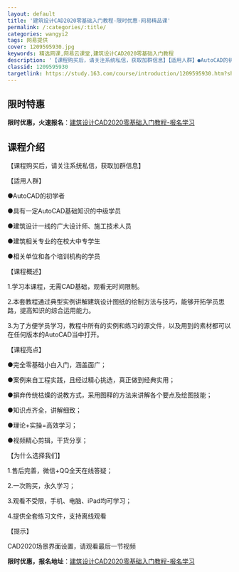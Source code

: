 ```yaml
---
layout: default
title: '建筑设计CAD2020零基础入门教程-限时优惠-网易精品课'
permalink: /:categories/:title/
categories: wangyi2
tags: 网易提供
cover: 1209595930.jpg
keywords: 精选网课,网易云课堂,建筑设计CAD2020零基础入门教程
description: '【课程购买后，请关注系统私信，获取加群信息】【适用人群】●AutoCAD的初学者●具有一定AutoCAD基础知识的中级学'
classid: 1209595930
targetlink: https://study.163.com/course/introduction/1209595930.htm?share=1&shareId=1025206652&utm_campaign=share&utm_medium=iphoneShare&utm_source=&utm_u=1025206652
---
```


## 限时特惠

**限时优惠，火速报名**：[建筑设计CAD2020零基础入门教程-报名学习](https://study.163.com/course/introduction/1209595930.htm?share=1&shareId=1025206652&utm_campaign=share&utm_medium=iphoneShare&utm_source=&utm_u=1025206652)

## 课程介绍

【课程购买后，请关注系统私信，获取加群信息】



【适用人群】

●AutoCAD的初学者

●具有一定AutoCAD基础知识的中级学员

●建筑设计一线的广大设计师、施工技术人员

●建筑相关专业的在校大中专学生

●相关单位和各个培训机构的学员



【课程概述】

1.学习本课程，无需CAD基础，观看无时间限制。

2.本套教程通过典型实例讲解建筑设计图纸的绘制方法与技巧，能够开拓学员思路，提高知识的综合运用能力。

3.为了方便学员学习，教程中所有的实例和练习的源文件，以及用到的素材都可以在任何版本的AutoCAD当中打开。



【课程亮点】

●完全零基础小白入门，涵盖面广；

●案例来自工程实践，且经过精心挑选，真正做到经典实用；

●摒弃传统枯燥的说教方式，采用图释的方法来讲解各个要点及绘图技能；

●知识点齐全，讲解细致；

●理论+实操=高效学习；

●视频精心剪辑，干货分享；



【为什么选择我们】

1.售后完善，微信+QQ全天在线答疑；

2.一次购买，永久学习；

3.观看不受限，手机、电脑、iPad均可学习；

4.提供全套练习文件，支持离线观看



【提示】

CAD2020场景界面设置，请观看最后一节视频

**限时优惠，报名地址**：[建筑设计CAD2020零基础入门教程-报名学习](https://study.163.com/course/introduction/1209595930.htm?share=1&shareId=1025206652&utm_campaign=share&utm_medium=iphoneShare&utm_source=&utm_u=1025206652)

